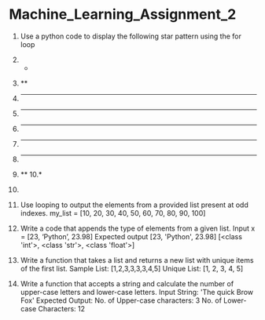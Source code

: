 # Machine_Learning_Assignment_2

1. Use a python code to display the following star pattern using the for loop
2. *
3. **
4. ***
5. ****
6. *****
7. ****
8. ***
9. **
10.*
11. 
12. Use looping to output the elements from a provided list present at odd indexes.
my_list = [10, 20, 30, 40, 50, 60, 70, 80, 90, 100]

3. Write a code that appends the type of elements from a given list.
Input
 x = [23, ‘Python’, 23.98]
 Expected output
 [23, 'Python', 23.98]
 [<class 'int'>, <class 'str'>, <class 'float'>]
 
4. Write a function that takes a list and returns a new list with unique items of the first list.
Sample List: [1,2,3,3,3,3,4,5]
Unique List: [1, 2, 3, 4, 5]

5. Write a function that accepts a string and calculate the number of upper-case letters and lower-case
letters.
Input String: 'The quick Brow Fox'
Expected Output:
No. of Upper-case characters: 3
No. of Lower-case Characters: 12
